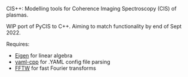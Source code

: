 CIS++: Modelling tools for Coherence Imaging Spectroscopy (CIS) of plasmas.


WIP port of PyCIS to C++. Aiming to match functionality by end of Sept 2022.


Requires:
- [Eigen](https://gitlab.com/libeigen/eigen) for linear algebra
- [yaml-cpp](https://github.com/jbeder/yaml-cpp) for .YAML config file parsing
- [FFTW](https://github.com/FFTW/fftw3) for fast Fourier transforms
